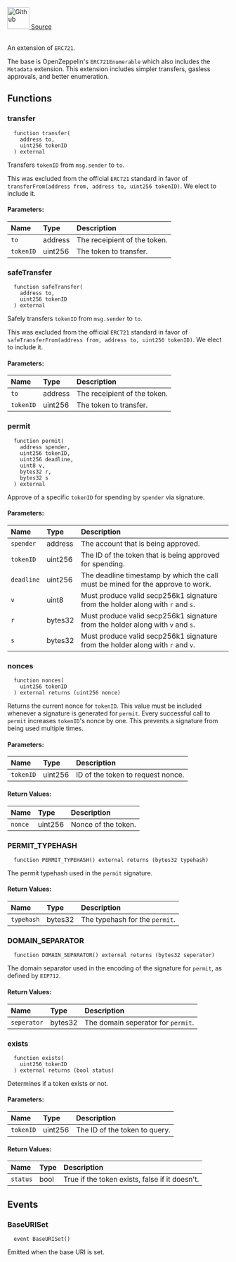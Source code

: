 <a href="https://github.com/solace-fi/solace-core/blob/main/contracts/interfaces/utils/IERC721EnhancedInitializable.sol"><img src="/img/github.svg" alt="Github" width="50px"/> Source</a><br/><br/>

An extension of `ERC721`.

The base is OpenZeppelin's `ERC721Enumerable` which also includes the `Metadata` extension. This extension includes simpler transfers, gasless approvals, and better enumeration.


## Functions
### transfer
```solidity
  function transfer(
    address to,
    uint256 tokenID
  ) external
```
Transfers `tokenID` from `msg.sender` to `to`.

This was excluded from the official `ERC721` standard in favor of `transferFrom(address from, address to, uint256 tokenID)`. We elect to include it.

#### Parameters:
| Name | Type | Description                                                          |
| :--- | :--- | :------------------------------------------------------------------- |
| `to` | address | The receipient of the token. |
| `tokenID` | uint256 | The token to transfer. |

### safeTransfer
```solidity
  function safeTransfer(
    address to,
    uint256 tokenID
  ) external
```
Safely transfers `tokenID` from `msg.sender` to `to`.

This was excluded from the official `ERC721` standard in favor of `safeTransferFrom(address from, address to, uint256 tokenID)`. We elect to include it.

#### Parameters:
| Name | Type | Description                                                          |
| :--- | :--- | :------------------------------------------------------------------- |
| `to` | address | The receipient of the token. |
| `tokenID` | uint256 | The token to transfer. |

### permit
```solidity
  function permit(
    address spender,
    uint256 tokenID,
    uint256 deadline,
    uint8 v,
    bytes32 r,
    bytes32 s
  ) external
```
Approve of a specific `tokenID` for spending by `spender` via signature.


#### Parameters:
| Name | Type | Description                                                          |
| :--- | :--- | :------------------------------------------------------------------- |
| `spender` | address | The account that is being approved. |
| `tokenID` | uint256 | The ID of the token that is being approved for spending. |
| `deadline` | uint256 | The deadline timestamp by which the call must be mined for the approve to work. |
| `v` | uint8 | Must produce valid secp256k1 signature from the holder along with `r` and `s`. |
| `r` | bytes32 | Must produce valid secp256k1 signature from the holder along with `v` and `s`. |
| `s` | bytes32 | Must produce valid secp256k1 signature from the holder along with `r` and `v`. |

### nonces
```solidity
  function nonces(
    uint256 tokenID
  ) external returns (uint256 nonce)
```
Returns the current nonce for `tokenID`. This value must be
included whenever a signature is generated for `permit`.
Every successful call to `permit` increases ``tokenID``'s nonce by one. This
prevents a signature from being used multiple times.


#### Parameters:
| Name | Type | Description                                                          |
| :--- | :--- | :------------------------------------------------------------------- |
| `tokenID` | uint256 | ID of the token to request nonce. |

#### Return Values:
| Name                           | Type          | Description                                                                  |
| :----------------------------- | :------------ | :--------------------------------------------------------------------------- |
| `nonce` | uint256 | Nonce of the token. |

### PERMIT_TYPEHASH
```solidity
  function PERMIT_TYPEHASH() external returns (bytes32 typehash)
```
The permit typehash used in the `permit` signature.



#### Return Values:
| Name                           | Type          | Description                                                                  |
| :----------------------------- | :------------ | :--------------------------------------------------------------------------- |
| `typehash` | bytes32 | The typehash for the `permit`. |

### DOMAIN_SEPARATOR
```solidity
  function DOMAIN_SEPARATOR() external returns (bytes32 seperator)
```
The domain separator used in the encoding of the signature for `permit`, as defined by `EIP712`.



#### Return Values:
| Name                           | Type          | Description                                                                  |
| :----------------------------- | :------------ | :--------------------------------------------------------------------------- |
| `seperator` | bytes32 | The domain seperator for `permit`. |

### exists
```solidity
  function exists(
    uint256 tokenID
  ) external returns (bool status)
```
Determines if a token exists or not.


#### Parameters:
| Name | Type | Description                                                          |
| :--- | :--- | :------------------------------------------------------------------- |
| `tokenID` | uint256 | The ID of the token to query. |

#### Return Values:
| Name                           | Type          | Description                                                                  |
| :----------------------------- | :------------ | :--------------------------------------------------------------------------- |
| `status` | bool | True if the token exists, false if it doesn't. |

## Events
### BaseURISet
```solidity
  event BaseURISet()
```
Emitted when the base URI is set.


